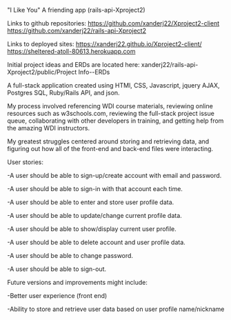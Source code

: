 "I Like You" A friending app  (rails-api-Xproject2)

Links to github repositories:
https://github.com/xanderj22/Xproject2-client
https://github.com/xanderj22/rails-api-Xproject2

Links to deployed sites:
https://xanderj22.github.io/Xproject2-client/
https://sheltered-atoll-80613.herokuapp.com

Initial project ideas and ERDs are located here: xanderj22/rails-api-Xproject2/public/Project Info--ERDs

A full-stack application created using HTMl, CSS, Javascript, jquery AJAX, Postgres SQL, Ruby/Rails API, and json.  

My process involved referencing WDI course materials, reviewing online resources such as w3schools.com, reviewing the full-stack project issue queue, collaborating with other developers in training, and getting help from the amazing WDI instructors. 

My greatest struggles centered around storing and retrieving data, and figuring out how all of the front-end and back-end files were interacting.  


User stories:

-A user should be able to sign-up/create account with email and password.

-A user should be able to sign-in with that account each time.

-A user should be able to enter and store user profile data.

-A user should be able to update/change current profile data.

-A user should be able to show/display current user profile.

-A user should be able to delete account and user profile data.

-A user should be able to change password. 

-A user should be able to sign-out.



Future versions and improvements might include:

-Better user experience (front end)
  
-Ability to store and retrieve user data based on user profile name/nickname
  



